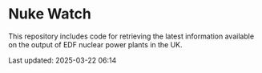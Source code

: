 # Nuke Watch

This repository includes code for retrieving the latest information available on the output of EDF nuclear power plants in the UK.

Last updated: 2025-03-22 06:14